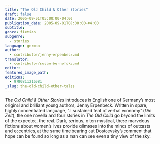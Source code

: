 ```yaml
---
title: "The Old Child & Other Stories"
draft: false
date: 2005-09-01T05:00:00-04:00
publication_date: 2005-09-01T05:00:00-04:00
subtitle:
genre: fiction
subgenre:
  - stories
language: german
author:
  - contributor/jenny-erpenbeck.md
translator:
  - contributor/susan-bernofsky.md
editor:
featured_image_path:
editions:
  - 9780811216081
_slug: the-old-child-other-tales
---
```


_The Old Child & Other Stories_ introduces in English one of Germany’s most original and brilliant young authors, Jenny Erpenbeck. Written in spare, highly concentrated language, "a sustained feat of verbal economy" (_Die Zeit_), the one novella and four stories in _The Old Child_ go beyond the limits of the expected, the real. Dark, serious, often mystical, these marvelous fictions about women’s lives provide glimpses into the minds of outcasts and eccentrics, at the same time bearing out Dostoevsky’s comment that hope can be found so long as a man can see even a tiny view of the sky.

